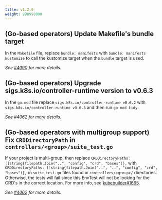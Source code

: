 ```yaml
---
title: v1.2.0
weight: 998998000
---
```


## (Go-based operators) Update Makefile's bundle target

In the `Makefile` file, replace `bundle: manifests` with `bundle: manifests kustomize` to call the kustomize target when the `bundle` target is used.

_See [#4090](https://github.com/graphitehealth/operator-sdk/pull/4090) for more details._

## (Go-based operators)  Upgrade sigs.k8s.io/controller-runtime version to v0.6.3

In the `go.mod` file replace `sigs.k8s.io/controller-runtime v0.6.2` with `sigs.k8s.io/controller-runtime v0.6.3` and then run `go mod tidy`.

_See [#4062](https://github.com/graphitehealth/operator-sdk/pull/4062) for more details._

## (Go-based operators with multigroup support) Fix `CRDDirectoryPath` in `controllers/<group>/suite_test.go`

If your project is multi-group, then replace `CRDDirectoryPaths: []string{filepath.Join("..", "config", "crd", "bases")},` with `CRDDirectoryPaths: []string{filepath.Join("..", "..", "config", "crd", "bases")},` in `suite_test.go` files found in `controllers/<group>/` directories. Otherwise, the tests will fail since this EnvTest will not be looking for the CRD's in the correct location. For more info, see [kubebuilder#1665](https://github.com/kubernetes-sigs/kubebuilder/issues/1665).

_See [#4062](https://github.com/graphitehealth/operator-sdk/pull/4062) for more details._
